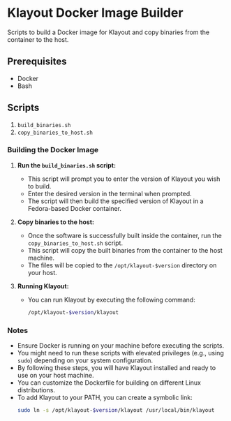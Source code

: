 # Klayout Docker Image Builder

Scripts to build a Docker image for Klayout and copy binaries from the container to the host.

## Prerequisites

- Docker
- Bash

## Scripts
1. `build_binaries.sh`
2. `copy_binaries_to_host.sh`

### Building the Docker Image

1. **Run the `build_binaries.sh` script:**
   - This script will prompt you to enter the version of Klayout you wish to build.
   - Enter the desired version in the terminal when prompted.
   - The script will then build the specified version of Klayout in a Fedora-based Docker container.

2. **Copy binaries to the host:**
   - Once the software is successfully built inside the container, run the `copy_binaries_to_host.sh` script.
   - This script will copy the built binaries from the container to the host machine.
   - The files will be copied to the `/opt/klayout-$version` directory on your host.

3. **Running Klayout:**
   - You can run Klayout by executing the following command:
     ```bash
     /opt/klayout-$version/klayout
     ```

### Notes

- Ensure Docker is running on your machine before executing the scripts.
- You might need to run these scripts with elevated privileges (e.g., using `sudo`) depending on your system configuration.
- By following these steps, you will have Klayout installed and ready to use on your host machine.
- You can customize the Dockerfile for building on different Linux distributions.
- To add Klayout to your PATH, you can create a symbolic link:
  ```bash
  sudo ln -s /opt/klayout-$version/klayout /usr/local/bin/klayout
